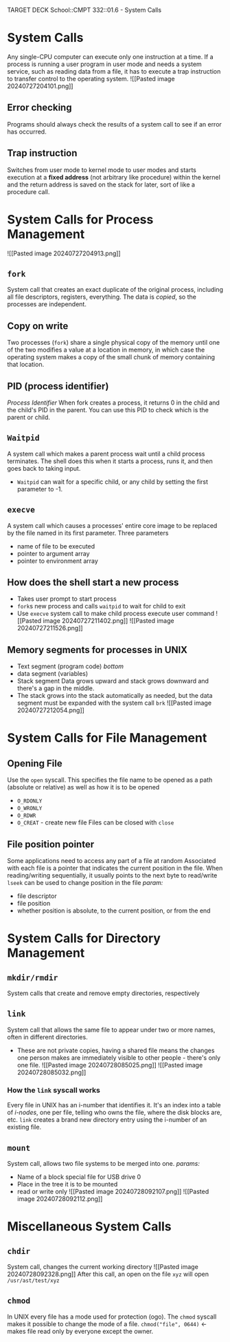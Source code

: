 TARGET DECK
School::CMPT 332::01.6 - System Calls

# System Calls <!--fc-->
Any single-CPU computer can execute only one instruction at a time. If a process is running a user program in user mode and needs a system service, such as reading data from a file, it has to execute a trap instruction to transfer control to the operating system.
![[Pasted image 20240727204101.png]]
<!--ID: 1722175906399-->



## Error checking <!--fc-->
Programs should always check the results of a system call to see if an error has occurred.
<!--ID: 1722175906404-->


## Trap instruction <!--fc-->
Switches from user mode to kernel mode to user modes and starts execution at a **fixed address** (not arbitrary like procedure) within the kernel and the return address is saved on the stack for later, sort of like a procedure call.
<!--ID: 1722175906408-->


# System Calls for Process Management
![[Pasted image 20240727204913.png]]

## `fork` <!--fc-->
System call that creates an exact duplicate of the original process, including all file descriptors, registers, everything.
The data is *copied*, so the processes are independent.
<!--ID: 1722175906413-->


## Copy on write <!--fc-->
Two processes (`fork`) share a single physical copy of the memory until one of the two modifies a value at a location in memory, in which case the operating system makes a copy of the small chunk of memory containing that location.
<!--ID: 1722175906416-->


## PID (process identifier) <!--fc-->
*Process Identifier*
When fork creates a process, it returns 0 in the child and the child's PID in the parent. You can use this PID to check which is the parent or child.
<!--ID: 1722175906428-->


## `Waitpid` <!--fc-->
A system call which makes a parent process wait until a child process terminates.
The shell does this when it starts a process, runs it, and then goes back to taking input.
- `Waitpid` can wait for a specific child, or any child by setting the first parameter to -1.
<!--ID: 1722175906438-->


## `execve` <!--fc-->
A system call which causes a processes' entire core image to be replaced by the file named in its first parameter.
Three parameters
- name of file to be executed
- pointer to argument array
- pointer to environment array
<!--ID: 1722175906447-->


## How does the shell start a new process <!--fc-->
- Takes user prompt to start process
- `fork`s new process and calls `waitpid` to wait for child to exit
- Use `execve` system call to make child process execute user command
![[Pasted image 20240727211402.png]]
![[Pasted image 20240727211526.png]]
<!--ID: 1722175906454-->


## Memory segments for processes in UNIX <!--fc-->
- Text segment (program code) *bottom*
- data segment (variables) 
- Stack segment
Data grows upward and stack grows downward and there's a gap in the middle.
- The stack grows into the stack automatically as needed, but the data segment must be expanded with the system call `brk`
![[Pasted image 20240727212054.png]]
<!--ID: 1722175906459-->



# System Calls for File Management

## Opening File <!--fc-->
Use the `open` syscall.
This specifies the file name to be opened as a path (absolute or relative) as well as how it is to be opened
- `O_RDONLY`
- `O_WRONLY`
- `O_RDWR`
- `O_CREAT` - create new file
Files can be closed with `close`
<!--ID: 1722176545138-->


## File position pointer <!--fc-->
Some applications need to access any part of a file at random
Associated with each file is a pointer that indicates the current position in the file. 
When reading/writing sequentially, it usually points to the next byte to read/write
`lseek` can be used to change position in the file
*param:*
- file descriptor
- file position
- whether position is absolute, to the current position, or from the end
<!--ID: 1722180894689-->



# System Calls for Directory Management

## `mkdir/rmdir` <!--fc-->
System calls that create and remove empty directories, respectively
<!--ID: 1722180894704-->


## `link` <!--fc-->
System call that allows the same file to appear under two or more names, often in different directories.
- These are not private copies, having a shared file means the changes one person makes are immediately visible to other people - there's only one file.
![[Pasted image 20240728085025.png]]
![[Pasted image 20240728085032.png]]
<!--ID: 1722180894708-->


### How the `link` syscall works <!--fc-->
Every file in UNIX has an i-number that identifies it. It's an index into a table of *i-nodes*, one per file, telling who owns the file, where the disk blocks are, etc.
`link` creates a brand new directory entry using the i-number of an existing file.
<!--ID: 1722180894713-->


## `mount` <!--fc--> 
System call, allows two file systems to be merged into one.
*params:*
- Name of a block special file for USB drive 0
- Place in the tree it is to be mounted
- read or write only
![[Pasted image 20240728092107.png]]
![[Pasted image 20240728092112.png]]
<!--ID: 1722180894717-->



# Miscellaneous System Calls

## `chdir` <!--fc-->
System call, changes the current working directory
![[Pasted image 20240728092328.png]]
After this call, an open on the file `xyz` will open `/usr/ast/test/xyz`
<!--ID: 1722180894722-->


## `chmod` <!--fc-->
In UNIX every file has a mode used for protection (ogo).
The `chmod` syscall makes it possible to change the mode of a file.
`chmod("file", 0644)` <- makes file read only by everyone except the owner.
<!--ID: 1722180894727-->



